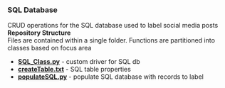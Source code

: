 ### SQL Database ### 
CRUD operations for the SQL database used to label social media posts
**Repository Structure** <br>
Files are contained within a single folder.  Functions are partitioned into classes based on focus area

- **[SQL_Class.py](https://github.com/larkinandy/ChildrensHealthSocialMediaASP3IRE/blob/main/deep_learning/create_training_dataset/SQL_database/SQL_Class.py)** - custom driver for SQL db <br>
- **[createTable.txt](https://github.com/larkinandy/ChildrensHealthSocialMediaASP3IRE/blob/main/deep_learning/create_training_dataset/SQL_database/createTables.txt)** - SQL table properties <br>
- **[populateSQL.py](https://github.com/larkinandy/ChildrensHealthSocialMediaASP3IRE/blob/main/deep_learning/create_training_dataset/SQL_database/populateSQL.py)** - populate SQL database with records to label <br>
